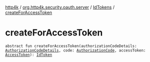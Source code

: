 [http4k](../../index.md) / [org.http4k.security.oauth.server](../index.md) / [IdTokens](index.md) / [createForAccessToken](./create-for-access-token.md)

# createForAccessToken

`abstract fun createForAccessToken(authorizationCodeDetails: `[`AuthorizationCodeDetails`](../-authorization-code-details/index.md)`, code: `[`AuthorizationCode`](../-authorization-code/index.md)`, accessToken: `[`AccessToken`](../../org.http4k.security/-access-token/index.md)`): `[`IdToken`](../../org.http4k.security.openid/-id-token/index.md)